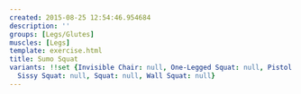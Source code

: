 ```yaml
---
created: 2015-08-25 12:54:46.954684
description: ''
groups: [Legs/Glutes]
muscles: [Legs]
template: exercise.html
title: Sumo Squat
variants: !!set {Invisible Chair: null, One-Legged Squat: null, Pistol Squat: null,
  Sissy Squat: null, Squat: null, Wall Squat: null}
---
```

